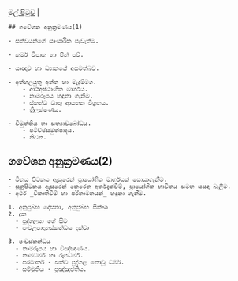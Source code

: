 [මුල් පිටුව](/index.md) |

```
## ගවේශන අනුක්‍රමණය(1)

- සත්වයන්ගේ සාංසාරික පැවැත්ම.

- කර්ම විපාක හා පින් පව්.

- යාඥාව හා ධ්‍යානයේ අසමත්බව.

- අත්හලයුතු අන්ත හා මැදුම්මග.
	- ආර්‍යඅෂ්ඨාංගික මාර්ගය.
	- නාමරූපය හඳුනා ගැනීම.
	- ස්කන්ධ ධාතු ආයතන විග්‍රහය.
	- ත්‍රිලක්ෂණය.

- විමුත්තිය හා සත්‍යාවබෝධය.
	- පටිච්ඡසමුත්පාදය.
	- නිවන.
```


## ගවේශන අනුක්‍රමණය(2)

	- විනය පිටකය ඇසුරෙන් ප්‍රායෝගික මාර්ගයක් සොයාගැනීම.
	- සූත්‍රපිටකය ඇසුරෙන් කෙරෙන අර්තදැක්වීම්, ප්‍රායෝගික භාවිතය සමඟ සසඳා බැලීම.
	- අර්ථ _විකෘතිවීම් හා පරිනාමනයන්_ හඳුනා ගැනීම.

	1. අනුපුබ්භ දේසනා, අනුපුබ්භ සික්ඛා
	2. දුක
	  - පුද්ගලයා ගේ සිට
	  - පංචඋපාදානස්කන්ධය දක්වා

	3. පංචස්කන්ධය
	  - නාමරූපය හා විඤ්ඤාණය.
	  - නාමධර්ම හා රූපධර්ම.
	  - පරමාර්ත - සත්ව පුද්ගල නොවූ ධර්ම.
	  - සම්මුතිය - ප්‍රඤ්ඤප්තිය.
